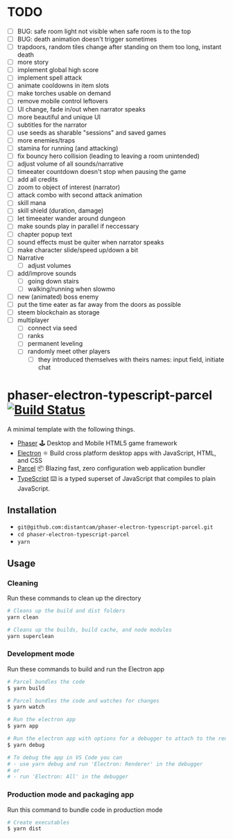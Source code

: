 # TODO

- [ ] BUG: safe room light not visible when safe room is to the top
- [ ] BUG: death animation doesn't trigger sometimes
- [ ] trapdoors, random tiles change after standing on them too long, instant death
- [ ] more story
- [ ] implement global high score
- [ ] implement spell attack
- [ ] animate cooldowns in item slots
- [ ] make torches usable on demand
- [ ] remove mobile control leftovers
- [ ] UI change, fade in/out when narrator speaks
- [ ] more beautiful and unique UI
- [ ] subtitles for the narrator
- [ ] use seeds as sharable "sessions" and saved games
- [ ] more enemies/traps
- [ ] stamina for running (and attacking)
- [ ] fix bouncy hero collision (leading to leaving a room unintended)
- [ ] adjust volume of all sounds/narrative
- [ ] timeeater countdown doesn't stop when pausing the game
- [ ] add all credits
- [ ] zoom to object of interest (narrator)
- [ ] attack combo with second attack animation
- [ ] skill mana
- [ ] skill shield (duration, damage)
- [ ] let timeeater wander around dungeon
- [ ] make sounds play in parallel if neccessary
- [ ] chapter popup text
- [ ] sound effects must be quiter when narrator speaks
- [ ] make character slide/speed up/down a bit
- [ ] Narrative
  - [ ] adjust volumes
- [ ] add/improve sounds
  - [ ] going down stairs
  - [ ] walking/running when slowmo
- [ ] new (animated) boss enemy
- [ ] put the time eater as far away from the doors as possible
- [ ] steem blockchain as storage
- [ ] multiplayer
  - [ ] connect via seed
  - [ ] ranks
  - [ ] permanent leveling
  - [ ] randomly meet other players
    - [ ] they introduced themselves with theirs names: input field, initiate chat

# phaser-electron-typescript-parcel [![Build Status](https://travis-ci.org/distantcam/phaser-electron-typescript-parcel.svg?branch=master)](https://travis-ci.org/distantcam/phaser-electron-typescript-parcel)

A minimal template with the following things.

- [Phaser](https://phaser.io/) 🕹️ Desktop and Mobile HTML5 game framework
- [Electron](https://electronjs.org/) ⚛️ Build cross platform desktop apps with JavaScript, HTML, and CSS
- [Parcel](https://github.com/parcel-bundler/parcel) 📦 Blazing fast, zero configuration web application bundler
- [TypeScript](https://www.typescriptlang.org/) ⌨️ is a typed superset of JavaScript that compiles to plain JavaScript.

## Installation

* `git@github.com:distantcam/phaser-electron-typescript-parcel.git`
* `cd phaser-electron-typescript-parcel`
* `yarn`

## Usage

### Cleaning
Run these commands to clean up the directory
``` bash
# Cleans up the build and dist folders
yarn clean

# Cleans up the builds, build cache, and node modules
yarn superclean
```

### Development mode
Run these commands to build and run the Electron app
``` bash
# Parcel bundles the code
$ yarn build

# Parcel bundles the code and watches for changes
$ yarn watch

# Run the electron app
$ yarn app

# Run the electron app with options for a debugger to attach to the render process
$ yarn debug

# To debug the app in VS Code you can
# - use yarn debug and run 'Electron: Renderer' in the debugger
# or
# - run 'Electron: All' in the debugger
```

### Production mode and packaging app
Run this command to bundle code in production mode
``` bash
# Create executables
$ yarn dist
```

